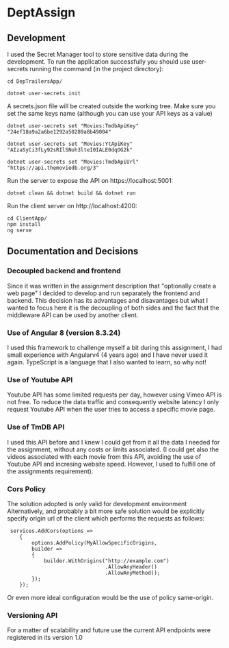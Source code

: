 # DeptAssign

## Development

I used the Secret Manager tool to store sensitive data during the development. To run the application successfully you should use user-secrets running the command (in the project directory):

```
cd DepTrailersApp/ 

dotnet user-secrets init 
```
A secrets.json file will be created outside the working tree. Make sure you set the same keys name (although you can use your API keys as a value)
```
dotnet user-secrets set "Movies:TmdbApiKey" "24ef18a9a2a6be1292a50289a8b49004"

dotnet user-secrets set "Movies:YtApiKey" "AIzaSyCi3fLy92sRIlSNoh3lteI0IALE0dqOG2k"

dotnet user-secrets set "Movies:TmdbApiUrl" "https://api.themoviedb.org/3"
```

Run the server to expose the API on https://localhost:5001:

``` 
dotnet clean && dotnet build && dotnet run
```

Run the client server on http://localhost:4200:

```
cd ClientApp/
npm install
ng serve
```

## Documentation and Decisions

### Decoupled backend and frontend
Since it was written in the assignment description that "optionally create a web page" I decided to develop and run separately the frontend and backend. This decision has its advantages and disavantages but what I wanted to focus here it is the decoupling of both sides and the fact that the middleware API can be used by another client.

### Use of Angular 8 (version 8.3.24)
I used this framework to challenge myself a bit during this assignment, I had small experience with Angularv4 (4 years ago) and I have never used it again. 
TypeScript is a language that I also wanted to learn, so why not!

### Use of Youtube API
Youtube API has some limited requests per day, however using Vimeo API is not free.
To reduce the data traffic and consequently website latency I only request Youtube API when the user tries to access a specific movie page.

### Use of TmDB API
I used this API before and I knew I could get from it all the data I needed for the assignment, without any costs or limits associated.
(I could get also the videos associated with each movie from this API, avoiding the use of Youtube API and incresing website speed. However, I used to fulfill one of the assignments requirement).

### Cors Policy
The solution adopted is only valid for development environment
Alternatively, and probably a bit more safe solution would be explicitly specify origin url of the client which performs the requests as follows:

```
 services.AddCors(options =>
    {
        options.AddPolicy(MyAllowSpecificOrigins,
        builder =>
        {
            builder.WithOrigins("http://example.com")
                                .AllowAnyHeader()
                                .AllowAnyMethod();
        });
    });

```
Or even more ideal configuration would be the use of policy same-origin.

### Versioning API
For a matter of scalability and future use the current API endpoints were registered in its version 1.0
